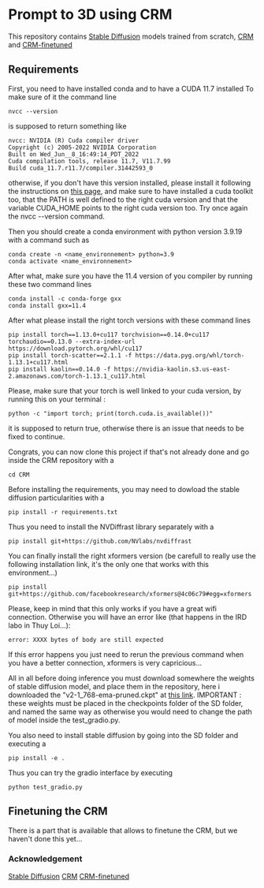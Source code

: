 # Prompt to 3D using CRM

This repository contains [Stable Diffusion](https://github.com/CompVis/stable-diffusion) models trained from scratch, [CRM](https://github.com/thu-ml/CRM) and [CRM-finetuned](https://github.com/SanketDhuri/crm_3d_training)

## Requirements

First, you need to have installed conda and to have a CUDA 11.7 installed
To make sure of it the command line 
```
nvcc --version
```
is supposed to return something like 
```
nvcc: NVIDIA (R) Cuda compiler driver
Copyright (c) 2005-2022 NVIDIA Corporation
Built on Wed_Jun__8_16:49:14_PDT_2022
Cuda compilation tools, release 11.7, V11.7.99
Build cuda_11.7.r11.7/compiler.31442593_0
```
otherwise, if you don't have this version installed, please install it following the instructions on [this page](https://developer.nvidia.com/cuda-11-7-0-download-archive), and make sure to have installed a cuda toolkit too, that the PATH is well defined to the right cuda version and that the variable CUDA_HOME points to the right cuda version too. Try once again the nvcc --version command.

Then you should create a conda environment with python version 3.9.19 with a command such as
```
conda create -n <name_environnement> python=3.9
conda activate <name_environnement>
```
After what, make sure you have the 11.4 version of you compiler by running these two command lines 
```
conda install -c conda-forge gxx
conda install gxx=11.4
```
 
After what please install the right torch versions with these command lines 
 
```
pip install torch==1.13.0+cu117 torchvision==0.14.0+cu117 torchaudio==0.13.0 --extra-index-url https://download.pytorch.org/whl/cu117
pip install torch-scatter==2.1.1 -f https://data.pyg.org/whl/torch-1.13.1+cu117.html
pip install kaolin==0.14.0 -f https://nvidia-kaolin.s3.us-east-2.amazonaws.com/torch-1.13.1_cu117.html
```
Please, make sure that your torch is well linked to your cuda version, by running this on your terminal :
```
python -c "import torch; print(torch.cuda.is_available())"
```
it is supposed to return true, otherwise there is an issue that needs to be fixed to continue.


Congrats, you can now clone this project if that's not already done and go inside the CRM repository with a
```
cd CRM
```
Before installing the requirements, you may need to dowload the stable diffusion particularities with a 
```
pip install -r requirements.txt
``` 
Thus you need to install the NVDiffrast library separately with a 
```
pip install git+https://github.com/NVlabs/nvdiffrast
```

You can finally install the right xformers version (be carefull to really use the following installation link, it's the only one that works with this environment...)
```
pip install git+https://github.com/facebookresearch/xformers@4c06c79#egg=xformers
```
Please, keep in mind that this only works if you have a great wifi connection. Otherwise you will have an error like (that happens in the IRD labo in Thuy Loi...):
```
error: XXXX bytes of body are still expected
```
If this error happens you just need to rerun the previous command when you have a better connection, xformers is very capricious...

All in all before doing inference you must download somewhere the weights of stable diffusion model, and place them in the repository, here i downloaded the "v2-1_768-ema-pruned.ckpt" at [this link](https://huggingface.co/stabilityai/stable-diffusion-2-1/blob/main/v2-1_768-ema-pruned.ckpt). 
IMPORTANT : these weights must be placed in the checkpoints folder of the SD folder, and named the same way as otherwise you would need to change the path of model inside the test_gradio.py.

You also need to install stable diffusion by going into the SD folder and executing a 
```
pip install -e .
```

Thus you can try the gradio interface by executing 
```
python test_gradio.py
```

## Finetuning the CRM
 There is a part that is available that allows to finetune the CRM, but we haven't done this yet...

### Acknowledgement
 [Stable Diffusion](https://github.com/CompVis/stable-diffusion) [CRM](https://github.com/thu-ml/CRM)
 [CRM-finetuned](https://github.com/SanketDhuri/crm_3d_training)
